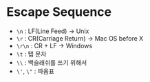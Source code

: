 # Escape Sequence

- `\n` : LF(Line Feed) -> Unix
- `\r` : CR(Carriage Return) -> Mac OS before X
- `\r\n` : CR + LF -> Windows
- `\t` : 탭 문자
- `\\` : 백슬래쉬를 쓰기 위해서
- `\'`, `\"` : 따옴표

